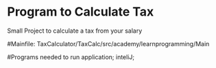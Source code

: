 # Program to Calculate Tax
Small Project to calculate a tax from your salary

#Mainfile:
TaxCalculator/TaxCalc/src/academy/learnprogramming/Main

#Programs needed to run application;
inteliJ;

